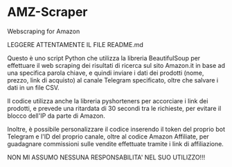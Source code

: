 # AMZ-Scraper
Webscraping for Amazon

LEGGERE ATTENTAMENTE IL FILE README.md

Questo è uno script Python che utilizza la libreria BeautifulSoup per effettuare il web scraping dei risultati di ricerca sul sito Amazon.it in base ad una specifica parola chiave, e quindi inviare i dati dei prodotti (nome, prezzo, link di acquisto) al canale Telegram specificato, oltre che salvare i dati in un file CSV.

Il codice utilizza anche la libreria pyshorteners per accorciare i link dei prodotti, e prevede una ritardata di 30 secondi tra le richieste, per evitare il blocco dell'IP da parte di Amazon.

Inoltre, è possibile personalizzare il codice inserendo il token del proprio bot Telegram e l'ID del proprio canale, oltre al codice Amazon Affiliate, per guadagnare commissioni sulle vendite effettuate tramite i link di affiliazione.

NON MI ASSUMO NESSUNA RESPONSABILITA' NEL SUO UTILIZZO!!!
